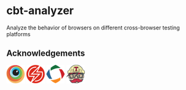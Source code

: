 # cbt-analyzer
Analyze the behavior of browsers on different cross-browser testing platforms

## Acknowledgements
[![BrowserStack](doc/img/browserstack-logo.png)](https://www.browserstack.com) [![SauceLabs](doc/img/saucelabs-logo.png)](https://www.saucelabs.com) [![CrossBrowserTesting](doc/img/crossbrowsertesting-logo.png)](https://crossbrowsertesting.com) [![Travis CI](doc/img/travis-logo.png)](https://travis-ci.org)
